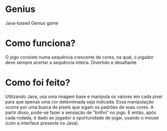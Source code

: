# Genius
Java-based Genius game

# Como funciona?
O jogo consiste numa sequência crescente de cores, na qual, o jogador deve sempre acertar a sequência inteira. Divertido e desafiante.

# Como foi feito?
Utilizando Java, usa uma imagem base e manipula os valores em cada pixel para que apenas uma cor determinada seja indicada. Essa manipulação ocorre por uma busca de pixels que sigam os padrões de suas cores. A partir disso, pode-se fazer a sensação de "brilho" no jogo. E então, após cada rodada, é dado ao jogador a oportunidade de jogar, usando o mouse (com a interface presente no Java).
